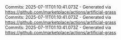Commits: 2025-07-11T01:10:41.073Z - Generated via https://github.com/marketplace/actions/artificial-grass
<br>
Commits: 2025-07-11T01:10:41.073Z - Generated via https://github.com/marketplace/actions/artificial-grass
<br>
Commits: 2025-07-11T01:10:41.073Z - Generated via https://github.com/marketplace/actions/artificial-grass
<br>
